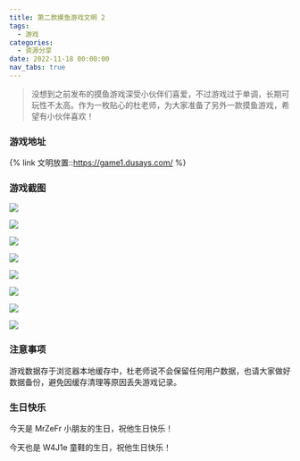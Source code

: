 ```yaml
---
title: 第二款摸鱼游戏文明 2
tags:
  - 游戏
categories:
  - 资源分享
date: 2022-11-18 00:00:00
nav_tabs: true
---
```


> 没想到之前发布的摸鱼游戏深受小伙伴们喜爱，不过游戏过于单调，长期可玩性不太高。作为一枚贴心的杜老师，为大家准备了另外一款摸鱼游戏，希望有小伙伴喜欢！

<!-- more -->

### 游戏地址

{% link 文明放置::https://game1.dusays.com/ %}

### 游戏截图

![](https://cdn.dusays.com/2022/11/526-1.jpg)

![](https://cdn.dusays.com/2022/11/526-2.jpg)

![](https://cdn.dusays.com/2022/11/526-3.jpg)

![](https://cdn.dusays.com/2022/11/526-4.jpg)

![](https://cdn.dusays.com/2022/11/526-5.jpg)

![](https://cdn.dusays.com/2022/11/526-6.jpg)

![](https://cdn.dusays.com/2022/11/526-7.jpg)

![](https://cdn.dusays.com/2022/11/526-8.jpg)

### 注意事项

游戏数据存于浏览器本地缓存中，杜老师说不会保留任何用户数据，也请大家做好数据备份，避免因缓存清理等原因丢失游戏记录。

### 生日快乐

今天是 MrZeFr 小朋友的生日，祝他生日快乐！

今天也是 W4J1e 童鞋的生日，祝他生日快乐！